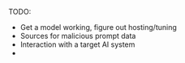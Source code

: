 TODO:

- Get a model working, figure out hosting/tuning
- Sources for malicious prompt data
- Interaction with a target AI system
- 